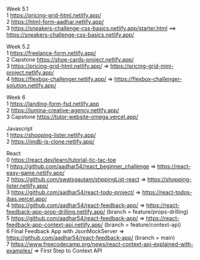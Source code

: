 Week 5.1 <br />
1 https://pricing-grid-html.netlify.app/ <br />
2 https://html-form-aadhar.netlify.app/ <br />
3 https://sneakers-challenge-css-basics.netlify.app/starter.html ==> https://sneakers-challenge-css-basics.netlify.app/ <br />

Week 5.2 <br />
1 https://freelance-form.netlify.app/ <br />
2 Capstone https://shoe-cards-project.netlify.app/ <br />
3 https://pricing-grid-html.netlify.app/ => https://pricing-grid-mini-project.netlify.app/ <br />
4 https://flexbox-challenger.netlify.app/ => https://flexbox-challenger-solution.netlify.app/ <br />

Week 6 <br />
1 https://landing-form-fsd.netlify.app <br />
2 https://lumina-creative-agency.netlify.app/ <br />
3 Capstone https://tutor-website-omega.vercel.app/ <br />

Javascript <br />
1 https://shopping-lister.netlify.app/ <br />
2 https://imdb-js-clone.netlify.app/ <br />

React <br />
0 https://react.dev/learn/tutorial-tic-tac-toe <br />
1 https://github.com/aadhar54/react_beginner_challenge  => https://react-easy-game.netlify.app/ <br />
2 https://github.com/swatsgautam/shppingList-react => https://shopping-lister.netlify.app/ <br />
3 https://github.com/aadhar54/react-todo-project/ => https://react-todos-ibas.vercel.app/ <br />
4 https://github.com/aadhar54/react-feedback-app/ => https://react-feedback-app-prop-drilling.netlify.app/ (branch = feature/props-drilling) <br /> 
5 https://github.com/aadhar54/react-feedback-app/ => https://react-feedback-app-context-api.netlify.app/ (branch = feature/context-api) <br />
6 FInal Feedback App with JsonMockServer => https://github.com/aadhar54/react-feedback-app/ (branch = main) <br />
7 https://www.freecodecamp.org/news/react-context-api-explained-with-examples/  => First Step to Context API <br />
